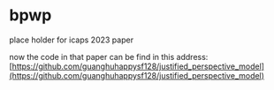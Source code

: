 # bpwp
place holder for icaps 2023 paper

now the code in that paper can be find in this address:[https://github.com/guanghuhappysf128/justified_perspective_model](https://github.com/guanghuhappysf128/justified_perspective_model)
